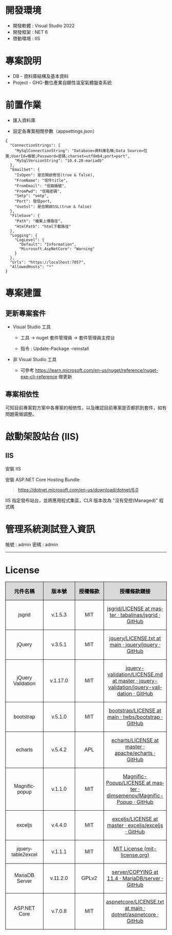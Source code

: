 
# 開發環境
* 開發軟體 : Visual Studio 2022
* 開發框架 : NET 6
* 啓動環境 : IIS

# 專案說明
* DB    - 資料庫結構及基本資料
* Project   - GHG-數位產業自願性溫室氣體盤查系統

# 前置作業

* 匯入資料庫

* 設定各專案相關參數（appsettings.json）
```
{
  "ConnectionStrings": {
    "MySqlConnectionString": "Database=資料庫名稱;Data Source=位置;UserId=帳號;Password=密碼;charset=utf8mb4;port=port",
    "MySqlVersionString": "10.4.28-mariadb"
  },
  "EmailSet": {
    "IsOpen": 是否開啟寄信(true & false),
    "FromName": "信件title",
    "FromEmail": "信箱帳號",
    "FromPwd": "信箱密碼",
    "Smtp": "smtp",
    "Port": 發信port,
    "UseSsl": 是否開啟SSL(true & false)
  },
  "FileSave": {
    "Path": "檔案上傳路徑",
    "HtmlPath": "html下載路徑"
  },
  "Logging": {
    "LogLevel": {
      "Default": "Information",
      "Microsoft.AspNetCore": "Warning"
    }
  },
  "Urls": "https://localhost:7057",
  "AllowedHosts": "*"
}
```

# 專案建置

## 更新專案套件

* Visual Studio 工具

	- 工具 -> nuget 套件管理員 -> 套件管理員主控台

	- 指令 : Update-Package -reinstall

* 非 Visual Studio  工具

	- 可參考 https://learn.microsoft.com/en-us/nuget/reference/nuget-exe-cli-reference 做更新

## 專案相依性

可知目前專案對方案中各專案的相依性，以及確認目前專案是否都抓到套件，如有問題需做調整。

# 啟動架設站台 (IIS)

## IIS    

安裝  IIS

安裝  ASP.NET Core Hosting Bundle 

> https://dotnet.microsoft.com/en-us/download/dotnet/6.0

IIS 指定發布站台，並將應用程式集區，CLR 版本改為 "沒有受控(Managed)" 程式碼

# 管理系統測試登入資訊

帳號 : admin
密碼 : admin

---
# License

<table class=MsoTableGrid border=1 cellspacing=0 cellpadding=0
 style='border-collapse:collapse;border:none'>
 <thead>
  <tr style='height:19.85pt'>
   <td width=146 style='width:109.4pt;border:solid windowtext 1.0pt;background:
   #D9D9D9;padding:0cm 5.4pt 0cm 5.4pt;height:19.85pt'>
   <p class=MsoNormal align=center style='text-align:center;line-height:normal'><b><span
   lang=ZH-CN style='font-family:"微軟正黑體",sans-serif;color:black'>元件名稱</span></b></p>
   </td>
   <td width=140 style='width:104.65pt;border:solid windowtext 1.0pt;
   border-left:none;background:#D9D9D9;padding:0cm 5.4pt 0cm 5.4pt;height:19.85pt'>
   <p class=MsoNormal align=center style='text-align:center;line-height:normal'><b><span
   style='font-family:"微軟正黑體",sans-serif;color:black'>版本號</span></b></p>
   </td>
   <td width=127 style='width:95.05pt;border:solid windowtext 1.0pt;border-left:
   none;background:#D9D9D9;padding:0cm 5.4pt 0cm 5.4pt;height:19.85pt'>
   <p class=MsoNormal align=center style='text-align:center;line-height:normal'><b><span
   style='font-family:"微軟正黑體",sans-serif;color:black'>授權條款</span></b></p>
   </td>
   <td width=127 style='width:95.05pt;border:solid windowtext 1.0pt;border-left:
   none;background:#D9D9D9;padding:0cm 5.4pt 0cm 5.4pt;height:19.85pt'>
   <p class=MsoNormal align=center style='text-align:center'><b><span
   style='font-family:DengXian;color:black'>授權條款鏈接</span></b></p>
   </td>
  </tr>
 </thead>
 <tr style='height:19.85pt'>
  <td width=146 style='width:109.4pt;border:solid windowtext 1.0pt;border-top:
  none;padding:0cm 5.4pt 0cm 5.4pt;height:19.85pt'>
  <p class=MsoNormal align=center style='text-align:center;line-height:normal'><span
  lang=EN-US style='font-family:"微軟正黑體",sans-serif'>jsgrid</span></p>
  </td>
  <td width=140 style='width:104.65pt;border-top:none;border-left:none;
  border-bottom:solid windowtext 1.0pt;border-right:solid windowtext 1.0pt;
  padding:0cm 5.4pt 0cm 5.4pt;height:19.85pt'>
  <p class=MsoNormal align=center style='text-align:center;line-height:normal'><span
  lang=EN-US style='font-family:"微軟正黑體",sans-serif'>v.1.5.3</span></p>
  </td>
  <td width=127 style='width:95.05pt;border-top:none;border-left:none;
  border-bottom:solid windowtext 1.0pt;border-right:solid windowtext 1.0pt;
  padding:0cm 5.4pt 0cm 5.4pt;height:19.85pt'>
  <p class=MsoNormal align=center style='text-align:center;line-height:normal'><span
  lang=EN-US style='font-family:"微軟正黑體",sans-serif'>MIT</span></p>
  </td>
  <td width=127 style='width:95.05pt;border-top:none;border-left:none;
  border-bottom:solid windowtext 1.0pt;border-right:solid windowtext 1.0pt;
  padding:0cm 5.4pt 0cm 5.4pt;height:19.85pt'>
  <p class=MsoNormal align=center style='text-align:center'><span lang=EN-US><a
  href="https://github.com/tabalinas/jsgrid/blob/master/LICENSE">jsgrid/LICENSE
  at master · tabalinas/jsgrid · GitHub</a></span></p>
  </td>
 </tr>
 <tr style='height:19.85pt'>
  <td width=146 style='width:109.4pt;border:solid windowtext 1.0pt;border-top:
  none;padding:0cm 5.4pt 0cm 5.4pt;height:19.85pt'>
  <p class=MsoNormal align=center style='text-align:center;line-height:normal'><span
  lang=EN-US style='font-family:"微軟正黑體",sans-serif'>jQuery</span></p>
  </td>
  <td width=140 style='width:104.65pt;border-top:none;border-left:none;
  border-bottom:solid windowtext 1.0pt;border-right:solid windowtext 1.0pt;
  padding:0cm 5.4pt 0cm 5.4pt;height:19.85pt'>
  <p class=MsoNormal align=center style='text-align:center;line-height:normal'><span
  lang=EN-US style='font-family:"微軟正黑體",sans-serif'>v.3.5.1</span></p>
  </td>
  <td width=127 style='width:95.05pt;border-top:none;border-left:none;
  border-bottom:solid windowtext 1.0pt;border-right:solid windowtext 1.0pt;
  padding:0cm 5.4pt 0cm 5.4pt;height:19.85pt'>
  <p class=MsoNormal align=center style='text-align:center;line-height:normal'><span
  lang=EN-US style='font-family:"微軟正黑體",sans-serif'>MIT</span></p>
  </td>
  <td width=127 style='width:95.05pt;border-top:none;border-left:none;
  border-bottom:solid windowtext 1.0pt;border-right:solid windowtext 1.0pt;
  padding:0cm 5.4pt 0cm 5.4pt;height:19.85pt'>
  <p class=MsoNormal align=center style='text-align:center'><span lang=EN-US><a
  href="https://github.com/jquery/jquery/blob/main/LICENSE.txt">jquery/LICENSE.txt
  at main · jquery/jquery · GitHub</a></span></p>
  </td>
 </tr>
 <tr style='height:19.85pt'>
  <td width=146 style='width:109.4pt;border:solid windowtext 1.0pt;border-top:
  none;padding:0cm 5.4pt 0cm 5.4pt;height:19.85pt'>
  <p class=MsoNormal align=center style='text-align:center;line-height:normal'><span
  lang=EN-US style='font-family:"微軟正黑體",sans-serif'>jQuery Validation</span></p>
  </td>
  <td width=140 style='width:104.65pt;border-top:none;border-left:none;
  border-bottom:solid windowtext 1.0pt;border-right:solid windowtext 1.0pt;
  padding:0cm 5.4pt 0cm 5.4pt;height:19.85pt'>
  <p class=MsoNormal align=center style='text-align:center;line-height:normal'><span
  lang=EN-US style='font-family:"微軟正黑體",sans-serif'>v.1.17.0</span></p>
  </td>
  <td width=127 style='width:95.05pt;border-top:none;border-left:none;
  border-bottom:solid windowtext 1.0pt;border-right:solid windowtext 1.0pt;
  padding:0cm 5.4pt 0cm 5.4pt;height:19.85pt'>
  <p class=MsoNormal align=center style='text-align:center;line-height:normal'><span
  lang=EN-US style='font-family:"微軟正黑體",sans-serif'>MIT</span></p>
  </td>
  <td width=127 style='width:95.05pt;border-top:none;border-left:none;
  border-bottom:solid windowtext 1.0pt;border-right:solid windowtext 1.0pt;
  padding:0cm 5.4pt 0cm 5.4pt;height:19.85pt'>
  <p class=MsoNormal align=center style='text-align:center'><span lang=EN-US><a
  href="https://github.com/jquery-validation/jquery-validation/blob/master/LICENSE.md">jquery-validation/LICENSE.md
  at master · jquery-validation/jquery-validation · GitHub</a></span></p>
  </td>
 </tr>
 <tr style='height:19.85pt'>
  <td width=146 style='width:109.4pt;border:solid windowtext 1.0pt;border-top:
  none;padding:0cm 5.4pt 0cm 5.4pt;height:19.85pt'>
  <p class=MsoNormal align=center style='text-align:center;line-height:normal'><span
  lang=EN-US style='font-family:"微軟正黑體",sans-serif'>bootstrap</span></p>
  </td>
  <td width=140 style='width:104.65pt;border-top:none;border-left:none;
  border-bottom:solid windowtext 1.0pt;border-right:solid windowtext 1.0pt;
  padding:0cm 5.4pt 0cm 5.4pt;height:19.85pt'>
  <p class=MsoNormal align=center style='text-align:center;line-height:normal'><span
  lang=EN-US style='font-family:"微軟正黑體",sans-serif'>v.5.1.0</span></p>
  </td>
  <td width=127 style='width:95.05pt;border-top:none;border-left:none;
  border-bottom:solid windowtext 1.0pt;border-right:solid windowtext 1.0pt;
  padding:0cm 5.4pt 0cm 5.4pt;height:19.85pt'>
  <p class=MsoNormal align=center style='text-align:center;line-height:normal'><span
  lang=EN-US style='font-family:"微軟正黑體",sans-serif'>MIT</span></p>
  </td>
  <td width=127 style='width:95.05pt;border-top:none;border-left:none;
  border-bottom:solid windowtext 1.0pt;border-right:solid windowtext 1.0pt;
  padding:0cm 5.4pt 0cm 5.4pt;height:19.85pt'>
  <p class=MsoNormal align=center style='text-align:center'><span lang=EN-US><a
  href="https://github.com/twbs/bootstrap/blob/main/LICENSE">bootstrap/LICENSE
  at main · twbs/bootstrap · GitHub</a></span></p>
  </td>
 </tr>
 <tr style='height:19.85pt'>
  <td width=146 style='width:109.4pt;border:solid windowtext 1.0pt;border-top:
  none;padding:0cm 5.4pt 0cm 5.4pt;height:19.85pt'>
  <p class=MsoNormal align=center style='text-align:center;line-height:normal'><span
  lang=EN-US style='font-family:"微軟正黑體",sans-serif'>echarts</span></p>
  </td>
  <td width=140 style='width:104.65pt;border-top:none;border-left:none;
  border-bottom:solid windowtext 1.0pt;border-right:solid windowtext 1.0pt;
  padding:0cm 5.4pt 0cm 5.4pt;height:19.85pt'>
  <p class=MsoNormal align=center style='text-align:center;line-height:normal'><span
  lang=EN-US style='font-family:"微軟正黑體",sans-serif'>v.5.4.2</span></p>
  </td>
  <td width=127 style='width:95.05pt;border-top:none;border-left:none;
  border-bottom:solid windowtext 1.0pt;border-right:solid windowtext 1.0pt;
  padding:0cm 5.4pt 0cm 5.4pt;height:19.85pt'>
  <p class=MsoNormal align=center style='text-align:center;line-height:normal'><span
  lang=EN-US style='font-family:"微軟正黑體",sans-serif'>APL</span></p>
  </td>
  <td width=127 style='width:95.05pt;border-top:none;border-left:none;
  border-bottom:solid windowtext 1.0pt;border-right:solid windowtext 1.0pt;
  padding:0cm 5.4pt 0cm 5.4pt;height:19.85pt'>
  <p class=MsoNormal align=center style='text-align:center'><span lang=EN-US><a
  href="https://github.com/apache/echarts/blob/master/LICENSE">echarts/LICENSE
  at master · apache/echarts · GitHub</a></span></p>
  </td>
 </tr>
 <tr style='height:19.85pt'>
  <td width=146 style='width:109.4pt;border:solid windowtext 1.0pt;border-top:
  none;padding:0cm 5.4pt 0cm 5.4pt;height:19.85pt'>
  <p class=MsoNormal align=center style='text-align:center;line-height:normal'><span
  lang=EN-US style='font-family:"微軟正黑體",sans-serif'>Magnific-popup</span></p>
  </td>
  <td width=140 style='width:104.65pt;border-top:none;border-left:none;
  border-bottom:solid windowtext 1.0pt;border-right:solid windowtext 1.0pt;
  padding:0cm 5.4pt 0cm 5.4pt;height:19.85pt'>
  <p class=MsoNormal align=center style='text-align:center;line-height:normal'><span
  lang=EN-US style='font-family:"微軟正黑體",sans-serif'>v.1.1.0</span></p>
  </td>
  <td width=127 style='width:95.05pt;border-top:none;border-left:none;
  border-bottom:solid windowtext 1.0pt;border-right:solid windowtext 1.0pt;
  padding:0cm 5.4pt 0cm 5.4pt;height:19.85pt'>
  <p class=MsoNormal align=center style='text-align:center;line-height:normal'><span
  lang=EN-US style='font-family:"微軟正黑體",sans-serif'>MIT</span></p>
  </td>
  <td width=127 style='width:95.05pt;border-top:none;border-left:none;
  border-bottom:solid windowtext 1.0pt;border-right:solid windowtext 1.0pt;
  padding:0cm 5.4pt 0cm 5.4pt;height:19.85pt'>
  <p class=MsoNormal align=center style='text-align:center'><span lang=EN-US><a
  href="https://github.com/dimsemenov/Magnific-Popup/blob/master/LICENSE">Magnific-Popup/LICENSE
  at master · dimsemenov/Magnific-Popup · GitHub</a></span></p>
  </td>
 </tr>
 <tr style='height:19.85pt'>
  <td width=146 style='width:109.4pt;border:solid windowtext 1.0pt;border-top:
  none;padding:0cm 5.4pt 0cm 5.4pt;height:19.85pt'>
  <p class=MsoNormal align=center style='text-align:center;line-height:normal'><span
  lang=EN-US style='font-family:"微軟正黑體",sans-serif'>exceljs</span></p>
  </td>
  <td width=140 style='width:104.65pt;border-top:none;border-left:none;
  border-bottom:solid windowtext 1.0pt;border-right:solid windowtext 1.0pt;
  padding:0cm 5.4pt 0cm 5.4pt;height:19.85pt'>
  <p class=MsoNormal align=center style='text-align:center;line-height:normal'><span
  lang=EN-US style='font-family:"微軟正黑體",sans-serif'>v.4.4.0</span></p>
  </td>
  <td width=127 style='width:95.05pt;border-top:none;border-left:none;
  border-bottom:solid windowtext 1.0pt;border-right:solid windowtext 1.0pt;
  padding:0cm 5.4pt 0cm 5.4pt;height:19.85pt'>
  <p class=MsoNormal align=center style='text-align:center;line-height:normal'><span
  lang=EN-US style='font-family:"微軟正黑體",sans-serif'>MIT</span></p>
  </td>
  <td width=127 style='width:95.05pt;border-top:none;border-left:none;
  border-bottom:solid windowtext 1.0pt;border-right:solid windowtext 1.0pt;
  padding:0cm 5.4pt 0cm 5.4pt;height:19.85pt'>
  <p class=MsoNormal align=center style='text-align:center'><span lang=EN-US><a
  href="https://github.com/exceljs/exceljs/blob/master/LICENSE">exceljs/LICENSE
  at master · exceljs/exceljs · GitHub</a></span></p>
  </td>
 </tr>
 <tr style='height:19.85pt'>
  <td width=146 style='width:109.4pt;border:solid windowtext 1.0pt;border-top:
  none;padding:0cm 5.4pt 0cm 5.4pt;height:19.85pt'>
  <p class=MsoNormal align=center style='text-align:center;line-height:normal'><span
  lang=EN-US style='font-family:"微軟正黑體",sans-serif;'>jquery-table2excel</span></p>
  </td>
  <td width=140 style='width:104.65pt;border-top:none;border-left:none;
  border-bottom:solid windowtext 1.0pt;border-right:solid windowtext 1.0pt;
  padding:0cm 5.4pt 0cm 5.4pt;height:19.85pt'>
  <p class=MsoNormal align=center style='text-align:center;line-height:normal'><span
  lang=EN-US style='font-family:"微軟正黑體",sans-serif'>v.1.1.1</span></p>
  </td>
  <td width=127 style='width:95.05pt;border-top:none;border-left:none;
  border-bottom:solid windowtext 1.0pt;border-right:solid windowtext 1.0pt;
  padding:0cm 5.4pt 0cm 5.4pt;height:19.85pt'>
  <p class=MsoNormal align=center style='text-align:center;line-height:normal'><span
  lang=EN-US style='font-family:"微軟正黑體",sans-serif;'>MIT</span></p>
  </td>
  <td width=127 style='width:95.05pt;border-top:none;border-left:none;
  border-bottom:solid windowtext 1.0pt;border-right:solid windowtext 1.0pt;
  padding:0cm 5.4pt 0cm 5.4pt;height:19.85pt'>
  <p class=MsoNormal align=center style='text-align:center'><span lang=EN-US><a
  href="https://zenorocha.mit-license.org/">MIT License (mit-license.org)</a></span></p>
  </td>
 </tr>
 <tr style='height:19.85pt'>
  <td width=146 style='width:109.4pt;border:solid windowtext 1.0pt;border-top:
  none;padding:0cm 5.4pt 0cm 5.4pt;height:19.85pt'>
  <p class=MsoNormal align=center style='text-align:center;line-height:normal'><span
  lang=EN-US style='font-family:"微軟正黑體",sans-serif;'>MariaDB
  Server</span></p>
  </td>
  <td width=140 style='width:104.65pt;border-top:none;border-left:none;
  border-bottom:solid windowtext 1.0pt;border-right:solid windowtext 1.0pt;
  padding:0cm 5.4pt 0cm 5.4pt;height:19.85pt'>
  <p class=MsoNormal align=center style='text-align:center;line-height:normal'><span
  lang=EN-US style='font-family:"微軟正黑體",sans-serif'>v.11.2.0</span></p>
  </td>
  <td width=127 style='width:95.05pt;border-top:none;border-left:none;
  border-bottom:solid windowtext 1.0pt;border-right:solid windowtext 1.0pt;
  padding:0cm 5.4pt 0cm 5.4pt;height:19.85pt'>
  <p class=MsoNormal align=center style='text-align:center;line-height:normal'><span
  lang=EN-US style='font-family:"微軟正黑體",sans-serif;'>GPLv2</span></p>
  </td>
  <td width=127 style='width:95.05pt;border-top:none;border-left:none;
  border-bottom:solid windowtext 1.0pt;border-right:solid windowtext 1.0pt;
  padding:0cm 5.4pt 0cm 5.4pt;height:19.85pt'>
  <p class=MsoNormal align=center style='text-align:center'><span lang=EN-US><a
  href="https://github.com/MariaDB/server/blob/11.4/COPYING">server/COPYING at
  11.4 · MariaDB/server · GitHub</a></span></p>
  </td>
 </tr>
 <tr style='height:19.85pt'>
  <td width=146 style='width:109.4pt;border:solid windowtext 1.0pt;border-top:
  none;padding:0cm 5.4pt 0cm 5.4pt;height:19.85pt'>
  <p class=MsoNormal align=center style='text-align:center;line-height:normal'><span
  lang=EN-US style='font-family:"微軟正黑體",sans-serif;'>ASP.NET
  Core</span></p>
  </td>
  <td width=140 style='width:104.65pt;border-top:none;border-left:none;
  border-bottom:solid windowtext 1.0pt;border-right:solid windowtext 1.0pt;
  padding:0cm 5.4pt 0cm 5.4pt;height:19.85pt'>
  <p class=MsoNormal align=center style='text-align:center;line-height:normal'><span
  lang=EN-US style='font-family:"微軟正黑體",sans-serif'>v.7.0.8</span></p>
  </td>
  <td width=127 style='width:95.05pt;border-top:none;border-left:none;
  border-bottom:solid windowtext 1.0pt;border-right:solid windowtext 1.0pt;
  padding:0cm 5.4pt 0cm 5.4pt;height:19.85pt'>
  <p class=MsoNormal align=center style='text-align:center;line-height:normal;
  page-break-after:avoid'><span lang=EN-US style='font-family:"微軟正黑體",sans-serif;
  '>MIT</span></p>
  </td>
  <td width=127 style='width:95.05pt;border-top:none;border-left:none;
  border-bottom:solid windowtext 1.0pt;border-right:solid windowtext 1.0pt;
  padding:0cm 5.4pt 0cm 5.4pt;height:19.85pt'>
  <p class=MsoNormal align=center style='text-align:center;page-break-after:
  avoid'><span lang=EN-US><a
  href="https://github.com/dotnet/aspnetcore/blob/main/LICENSE.txt">aspnetcore/LICENSE.txt
  at main · dotnet/aspnetcore · GitHub</a></span></p>
  </td>
 </tr>
</table>

